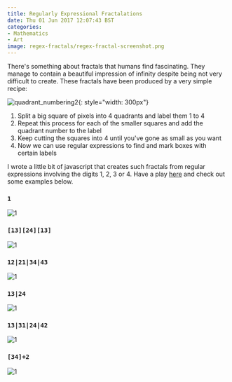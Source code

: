 ```yaml
---
title: Regularly Expressional Fractalations
date: Thu 01 Jun 2017 12:07:43 BST 
categories:
- Mathematics
- Art
image: regex-fractals/regex-fractal-screenshot.png
---
```


There's something about fractals that humans find fascinating. They manage to contain a beautiful impression of infinity despite being not very difficult to create. These fractals have been produced by a very simple recipe:

![quadrant_numbering2](/assets/images/regex-fractals/quadrant_numbering2.png){: style="width: 300px"}

1. Split a big square of pixels into 4 quadrants and label them 1 to 4
2. Repeat this process for each of the smaller squares and add the quadrant number to the label
3. Keep cutting the squares into 4 until you've gone as small as you want
4. Now we can use regular expressions to find and mark boxes with certain labels

I wrote a little bit of javascript that creates such fractals from regular expressions involving the digits 1, 2, 3 or 4. Have a play [here](http://jamiejquinn.com/regex-fractals/) and check out some examples below.

### `1`
![1](/assets/images/regex-fractals/1.png)

### `[13][24][13]`
![1](/assets/images/regex-fractals/132413.png)

### `12|21|34|43`
![1](/assets/images/regex-fractals/12or21or34or43.png)

### `13|24`
![1](/assets/images/regex-fractals/13or24.png)

### `13|31|24|42`
![1](/assets/images/regex-fractals/13or31or24or42.png)

### `[34]+2`
![1](/assets/images/regex-fractals/34plus2.png)
